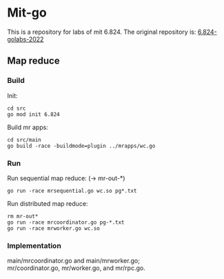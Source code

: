 # Mit-go
This is a repository for labs of mit 6.824. The original repository is: [6.824-golabs-2022
](https://github.com/keenJoe/6.824-golabs-2022)

## Map reduce
### Build
Init:
```
cd src
go mod init 6.824
```

Build mr apps:
```
cd src/main
go build -race -buildmode=plugin ../mrapps/wc.go
```

### Run
Run sequential map reduce: (-> mr-out-*)
```
go run -race mrsequential.go wc.so pg*.txt 
```

Run distributed map reduce:
```
rm mr-out*
go run -race mrcoordinator.go pg-*.txt
go run -race mrworker.go wc.so
```

### Implementation
main/mrcoordinator.go and main/mrworker.go;  
mr/coordinator.go, mr/worker.go, and mr/rpc.go.